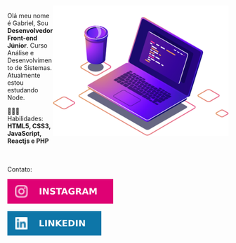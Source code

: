 <img  src="/imgs/computer-illustration.png"  min-width="400px"  max-width="400px"  width="400px"  align="right"  alt="Computador ilustração">

<p  align="left">
Olá meu nome é Gabriel, Sou <strong>Desenvolvedor Front-end Júnior</strong>. 
Curso Análise e Desenvolvimento de Sistemas.
Atualmente estou estudando Node.
</p>
<p  align="left">
👩🏻‍💻 Habilidades: <strong>HTML5, CSS3, JavaScript, Reactjs e PHP</strong>
</p> <br> <br

<p>Contato:</p>  
<p  align="left">
<a  href="https://www.instagram.com/gneris177" alt="Instagram">
<img  src="/imgs/insta.svg" /></a>

<a  href="https://www.linkedin.com/in/gneris177
"  alt="Linkedin">
<img  src="/imgs/linkedin.svg" /></a>
